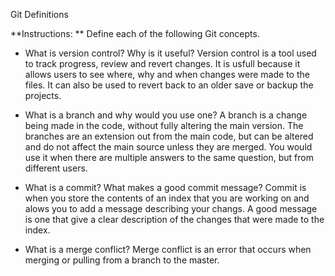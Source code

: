Git Definitions

**Instructions: ** Define each of the following Git concepts.

* What is version control?  Why is it useful?
Version control is a tool used to track progress, review and revert changes.  It is usfull because it allows users to see where, why and when changes were made to the files. It can also be used to revert back to an older save or backup the projects.

* What is a branch and why would you use one?
A branch is a change being made in the code, without fully altering the main version.  The branches are an extension out from the main code, but can be altered and do not affect the main source unless they are merged.  You would use it when there are multiple answers to the same question, but from different users.

* What is a commit? What makes a good commit message?
Commit is when you store the contents of an index that you are working on and alows you to add a message describing your changs.  A good message is one that give a clear description of the changes that were made to the index.


* What is a merge conflict?
Merge conflict is an error that occurs when merging or pulling from a branch to the master.